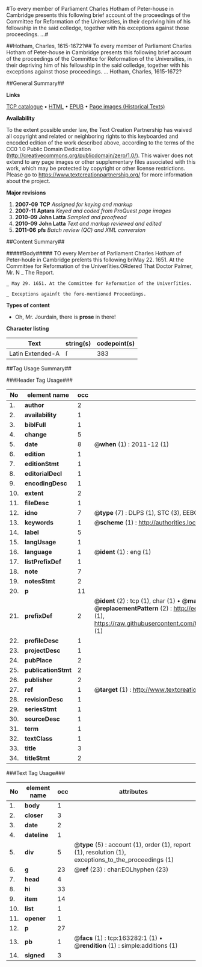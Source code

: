 #To every member of Parliament Charles Hotham of Peter-house in Cambridge presents this following brief account of the proceedings of the Committee for Reformation of the Universities, in their depriving him of his fellowship in the said colledge, together with his exceptions against those proceedings. ...#

##Hotham, Charles, 1615-1672?##
To every member of Parliament Charles Hotham of Peter-house in Cambridge presents this following brief account of the proceedings of the Committee for Reformation of the Universities, in their depriving him of his fellowship in the said colledge, together with his exceptions against those proceedings. ...
Hotham, Charles, 1615-1672?

##General Summary##

**Links**

[TCP catalogue](http://www.ota.ox.ac.uk/tcp/)  • 
[HTML](http://tei.it.ox.ac.uk/tcp/Texts-HTML/free/A86/A86587.html)  • 
[EPUB](http://tei.it.ox.ac.uk/tcp/Texts-EPUB/free/A86/A86587.epub) • 
[Page images (Historical Texts)](https://historicaltexts.jisc.ac.uk/eebo-99870325e)

**Availability**

To the extent possible under law, the Text Creation Partnership has waived all copyright and related or neighboring rights to this keyboarded and encoded edition of the work described above, according to the terms of the CC0 1.0 Public Domain Dedication (http://creativecommons.org/publicdomain/zero/1.0/). This waiver does not extend to any page images or other supplementary files associated with this work, which may be protected by copyright or other license restrictions. Please go to https://www.textcreationpartnership.org/ for more information about the project.

**Major revisions**

1. __2007-09__ __TCP__ *Assigned for keying and markup*
1. __2007-11__ __Aptara__ *Keyed and coded from ProQuest page images*
1. __2010-09__ __John Latta__ *Sampled and proofread*
1. __2010-09__ __John Latta__ *Text and markup reviewed and edited*
1. __2011-06__ __pfs__ *Batch review (QC) and XML conversion*

##Content Summary##

#####Body#####
TO every Member of Parliament Charles Hotham of Peter-houſe in Cambridge preſents this following briMay 22. 1651. At the Committee for Reformation of the Univerſities.ORdered That Doctor Palmer, Mr. N
    _ The Report.

    _ May 29. 1651. At the Committee for Reformation of the Univerſities.

    _ Exceptions againſt the fore-mentioned Proceedings.

**Types of content**

  * Oh, Mr. Jourdain, there is **prose** in there!

**Character listing**


|Text|string(s)|codepoint(s)|
|---|---|---|
|Latin Extended-A|ſ|383|

##Tag Usage Summary##

###Header Tag Usage###

|No|element name|occ|attributes|
|---|---|---|---|
|1.|__author__|2||
|2.|__availability__|1||
|3.|__biblFull__|1||
|4.|__change__|5||
|5.|__date__|8| @__when__ (1) : 2011-12 (1)|
|6.|__edition__|1||
|7.|__editionStmt__|1||
|8.|__editorialDecl__|1||
|9.|__encodingDesc__|1||
|10.|__extent__|2||
|11.|__fileDesc__|1||
|12.|__idno__|7| @__type__ (7) : DLPS (1), STC (3), EEBO-CITATION (1), PROQUEST (1), VID (1)|
|13.|__keywords__|1| @__scheme__ (1) : http://authorities.loc.gov/ (1)|
|14.|__label__|5||
|15.|__langUsage__|1||
|16.|__language__|1| @__ident__ (1) : eng (1)|
|17.|__listPrefixDef__|1||
|18.|__note__|7||
|19.|__notesStmt__|2||
|20.|__p__|11||
|21.|__prefixDef__|2| @__ident__ (2) : tcp (1), char (1)  •  @__matchPattern__ (2) : ([0-9\-]+):([0-9IVX]+) (1), (.+) (1)  •  @__replacementPattern__ (2) : http://eebo.chadwyck.com/downloadtiff?vid=$1&page=$2 (1), https://raw.githubusercontent.com/textcreationpartnership/Texts/master/tcpchars.xml#$1 (1)|
|22.|__profileDesc__|1||
|23.|__projectDesc__|1||
|24.|__pubPlace__|2||
|25.|__publicationStmt__|2||
|26.|__publisher__|2||
|27.|__ref__|1| @__target__ (1) : http://www.textcreationpartnership.org/docs/. (1)|
|28.|__revisionDesc__|1||
|29.|__seriesStmt__|1||
|30.|__sourceDesc__|1||
|31.|__term__|1||
|32.|__textClass__|1||
|33.|__title__|3||
|34.|__titleStmt__|2||


###Text Tag Usage###

|No|element name|occ|attributes|
|---|---|---|---|
|1.|__body__|1||
|2.|__closer__|3||
|3.|__date__|2||
|4.|__dateline__|1||
|5.|__div__|5| @__type__ (5) : account (1), order (1), report (1), resolution (1), exceptions_to_the_proceedings (1)|
|6.|__g__|23| @__ref__ (23) : char:EOLhyphen (23)|
|7.|__head__|4||
|8.|__hi__|33||
|9.|__item__|14||
|10.|__list__|1||
|11.|__opener__|1||
|12.|__p__|27||
|13.|__pb__|1| @__facs__ (1) : tcp:163282:1 (1)  •  @__rendition__ (1) : simple:additions (1)|
|14.|__signed__|3||
